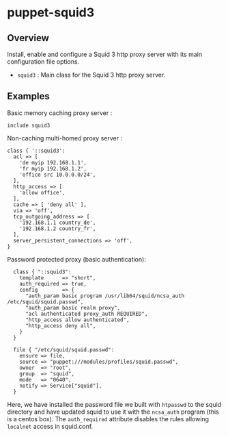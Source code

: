# puppet-squid3

## Overview

Install, enable and configure a Squid 3 http proxy server with its main
configuration file options.

* `squid3` : Main class for the Squid 3 http proxy server.

## Examples

Basic memory caching proxy server :

```puppet
include squid3
```

Non-caching multi-homed proxy server :

```puppet
class { '::squid3':
  acl => [
    'de myip 192.168.1.1',
    'fr myip 192.168.1.2',
    'office src 10.0.0.0/24',
  ],
  http_access => [
    'allow office',
  ],
  cache => [ 'deny all' ],
  via => 'off',
  tcp_outgoing_address => [
    '192.168.1.1 country_de',
    '192.168.1.2 country_fr',
  ],
  server_persistent_connections => 'off',
}
```

Password protected proxy (basic authentication):
```puppet
  class { "::squid3":
    template      => "short",
    auth_required => true,
    config        => {
      "auth_param basic program /usr/lib64/squid/ncsa_auth /etc/squid/squid.passwd",
      "auth_param basic realm proxy",
      "acl authenticated proxy_auth REQUIRED",
      "http_access allow authenticated",
      "http_access deny all",
    }
  }

  file { "/etc/squid/squid.passwd":
    ensure => file,
    source => "puppet:///modules/profiles/squid.passwd",
    owner  => "root",
    group  => "squid",
    mode   => "0640",
    notify => Service["squid"],
  }
```
Here, we have installed the password file we built with `htpasswd` to the squid
directory and have updated squid to use it with the `ncsa_auth` program (this
is a centos box).  The `auth_required` attribute disables the rules allowing 
`localnet` access in squid.conf.
